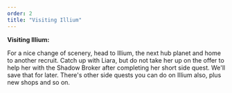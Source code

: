 ```yaml
---
order: 2
title: "Visiting Illium"
--- 
```


**Visiting Illium:**

For a nice change of scenery, head to Illium, the next hub planet and home to another recruit. Catch up with Liara, 
but do not take her up on the offer to help her with the Shadow Broker after completing her short side quest. We'll save that for later. There's other side quests you can do on Illium also, plus new shops and so on.
